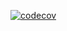 [![codecov](https://codecov.io/github/tterwq/terleeva_ratnichenko/branch/main/graph/badge.svg?token=JFYT5BV3W6)](https://codecov.io/github/tterwq/terleeva_ratnichenko)